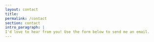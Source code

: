 ```yaml
---
layout: contact
title:
permalink: /contact
section: contact
intro_paragraph: |
I'd love to hear from you! Use the form below to send me an email.
---
```


